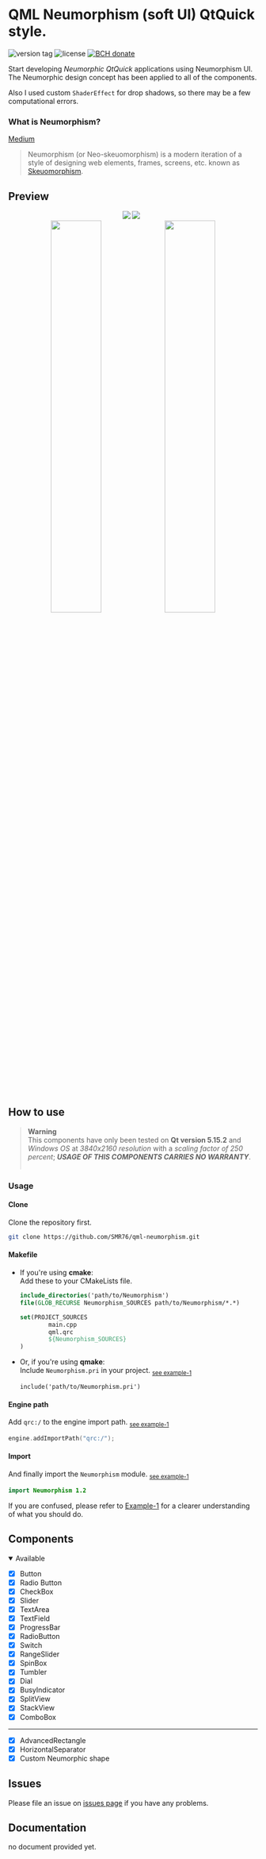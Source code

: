 # QML Neumorphism (soft UI) QtQuick style.
<p><img src="https://img.shields.io/github/v/tag/smr76/qml-neumorphism?sort=semver&label=version&labelColor=eff&color=ede" alt="version tag">
<img src="https://img.shields.io/github/license/smr76/qml-neumorphism?color=36b245" alt="license">
<a href="https://www.blockchain.com/bch/address/bitcoincash:qrnwtxsk79kv6mt2hv8zdxy3phkqpkmcxgjzqktwa3">
<img src="https://img.shields.io/badge/BCH-Donate-f0992e?logo=BitcoinCash&logoColor=f0992e" alt="BCH donate"></a></p>

Start developing *Neumorphic QtQuick* applications using Neumorphism UI.<br>
The Neumorphic design concept has been applied to all of the components.

Also I used custom `ShaderEffect` for drop shadows, so there may be a few computational errors.

### What is Neumorphism?
[Medium](https://artofofiare.medium.com/neumorphism-the-right-way-a-2020-design-trend-386e6a09040a)
> Neumorphism (or Neo-skeuomorphism) is a modern iteration of a style of designing web elements, frames, screens, etc. known as [Skeuomorphism](https://medium.muz.li/skeuomorphic-design-a-controversial-ux-approach-that-is-making-a-comeback-a0b6e93eb4bb).

## Preview

<div align="center">
<img src="https://img.shields.io/badge/light purple-e8f0fb">
<img src="https://img.shields.io/badge/light gray-ebe5ec">&ensp;<br>
<img src="Extra/Preview/preview-1.webp" width="45%">
<img src="Extra/Preview/preview-2.webp" width="45%">
</div>

## How to use
> **Warning**<br>
> This components have only been tested on **Qt version 5.15.2** and *Windows OS* at *3840x2160 resolution* with a *scaling factor of 250 percent*; ***USAGE OF THIS COMPONENTS CARRIES NO WARRANTY***.
> <br>&nbsp;

### Usage
#### Clone
Clone the repository first.
```bash
git clone https://github.com/SMR76/qml-neumorphism.git
```
#### Makefile
+ If you're using **cmake**:<br>
    Add these to your CMakeLists file.
    ```cmake
    include_directories('path/to/Neumorphism')
    file(GLOB_RECURSE Neumorphism_SOURCES path/to/Neumorphism/*.*)

    set(PROJECT_SOURCES
            main.cpp
            qml.qrc
            ${Neumorphism_SOURCES}
    )
    ```
+ Or, if you're using **qmake**:<br>
    Include `Neumorphism.pri` in your project. <sub>[see example-1](Example/example-1/example-1.pro#L11)</sub>
    ```make
    include('path/to/Neumorphism.pri')
    ```

#### Engine path
Add `qrc:/` to the engine import path. <sub>[see example-1](Example/example-1/main.cpp#L12)</sub>
```cpp
engine.addImportPath("qrc:/");
```
#### Import
And finally import the `Neumorphism` module. <sub>[see example-1](Example/example-1/main.qml#L5)</sub>
```qml
import Neumorphism 1.2
```

If you are confused, please refer to [Example-1](Example/example-1/) for a clearer understanding of what you should do.

## Components
<details open>
<summary> Available</summary>

- [x] Button
- [x] Radio Button
- [x] CheckBox
- [x] Slider
- [x] TextArea
- [x] TextField
- [x] ProgressBar
- [x] RadioButton
- [x] Switch
- [x] RangeSlider
- [x] SpinBox
- [x] Tumbler
- [x] Dial
- [x] BusyIndicator
- [x] SplitView
- [x] StackView
- [x] ComboBox
---
- [x] AdvancedRectangle
- [x] HorizontalSeparator
- [x] Custom Neumorphic shape

</details>

<!-- <details open>
<summary> Pending</summary>
</details> -->

## Issues

Please file an issue on [issues page](https://github.com/SMR76/qml-neumorphism) if you have any problems.

## Documentation
no document provided yet.
